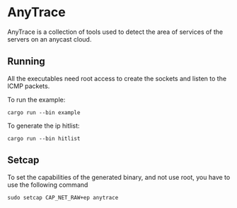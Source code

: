 # AnyTrace
AnyTrace is a collection of tools used to detect the area of services of the servers on an anycast cloud.

## Running
All the executables need root access to create the sockets and listen to the ICMP packets.

To run the example:
```
cargo run --bin example
```
To generate the ip hitlist:
```
cargo run --bin hitlist
```

## Setcap
To set the capabilities of the generated binary, and not use root, you have to use the following command

```
sudo setcap CAP_NET_RAW+ep anytrace
```
